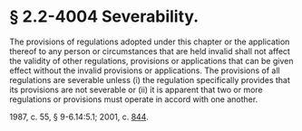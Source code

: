 # § 2.2-4004 Severability.

<p>The provisions of regulations adopted under this chapter or the application thereof to any person or circumstances that are held invalid shall not affect the validity of other regulations, provisions or applications that can be given effect without the invalid provisions or applications. The provisions of all regulations are severable unless (i) the regulation specifically provides that its provisions are not severable or (ii) it is apparent that two or more regulations or provisions must operate in accord with one another.</p><p>1987, c. 55, § 9-6.14:5.1; 2001, c. <a href='http://lis.virginia.gov/cgi-bin/legp604.exe?011+ful+CHAP0844'>844</a>.</p>